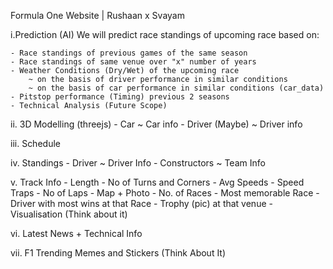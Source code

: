 Formula One Website | Rushaan x Svayam

i.Prediction (AI)
We will predict race standings of upcoming race based on:

    - Race standings of previous games of the same season
    - Race standings of same venue over "x" number of years   
    - Weather Conditions (Dry/Wet) of the upcoming race
        ~ on the basis of driver performance in similar conditions
        ~ on the basis of car performance in similar conditions (car_data)
    - Pitstop performance (Timing) previous 2 seasons
    - Technical Analysis (Future Scope)

ii. 3D Modelling (threejs)
    - Car
        ~ Car info
    - Driver (Maybe)
        ~ Driver info

iii. Schedule

iv. Standings
    - Driver 
        ~ Driver Info 
    - Constructors
        ~ Team Info

v. Track Info
    - Length 
    - No of Turns and Corners
    - Avg Speeds
    - Speed Traps
    - No of Laps
    - Map + Photo
    - No. of Races
    - Most memorable Race
    - Driver with most wins at that Race
    - Trophy (pic) at that venue
    - Visualisation (Think about it)   

vi. Latest News + Technical Info

vii. F1 Trending Memes and Stickers (Think About It)